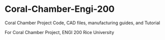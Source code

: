 # Coral-Chamber-Engi-200
Coral Chamber Project Code, CAD files, manufacturing guides, and Tutorial

For Coral Chamber Project, ENGI 200 Rice University

